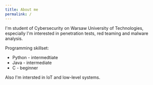 ```yaml
---
title: About me
permalink: /
---
```


I'm student of Cybersecurity on Warsaw University of Technologies, especially I'm interested in penetration tests, red teaming and malware analysis. 

Programming skillset:
* Python - intermedtiate
* Java - intermediate
* C - beginner

Also I'm intersted in IoT and low-level systems.

<link rel="shortcut icon" type="image/x-icon" href="favicon.ico">
